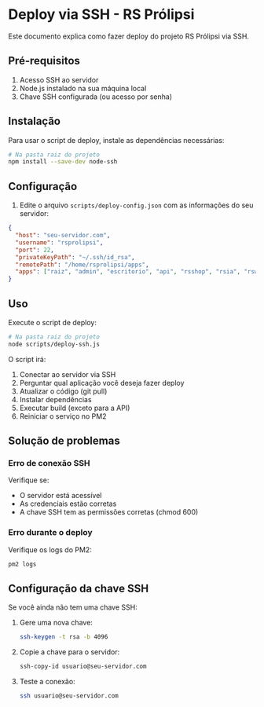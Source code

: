 # Deploy via SSH - RS Prólipsi

Este documento explica como fazer deploy do projeto RS Prólipsi via SSH.

## Pré-requisitos

1. Acesso SSH ao servidor
2. Node.js instalado na sua máquina local
3. Chave SSH configurada (ou acesso por senha)

## Instalação

Para usar o script de deploy, instale as dependências necessárias:

```bash
# Na pasta raiz do projeto
npm install --save-dev node-ssh
```

## Configuração

1. Edite o arquivo `scripts/deploy-config.json` com as informações do seu servidor:

```json
{
  "host": "seu-servidor.com",
  "username": "rsprolipsi",
  "port": 22,
  "privateKeyPath": "~/.ssh/id_rsa",
  "remotePath": "/home/rsprolipsi/apps",
  "apps": ["raiz", "admin", "escritorio", "api", "rsshop", "rsia", "rswalletpay"]
}
```

## Uso

Execute o script de deploy:

```bash
# Na pasta raiz do projeto
node scripts/deploy-ssh.js
```

O script irá:
1. Conectar ao servidor via SSH
2. Perguntar qual aplicação você deseja fazer deploy
3. Atualizar o código (git pull)
4. Instalar dependências
5. Executar build (exceto para a API)
6. Reiniciar o serviço no PM2

## Solução de problemas

### Erro de conexão SSH

Verifique se:
- O servidor está acessível
- As credenciais estão corretas
- A chave SSH tem as permissões corretas (chmod 600)

### Erro durante o deploy

Verifique os logs do PM2:
```bash
pm2 logs
```

## Configuração da chave SSH

Se você ainda não tem uma chave SSH:

1. Gere uma nova chave:
   ```bash
   ssh-keygen -t rsa -b 4096
   ```

2. Copie a chave para o servidor:
   ```bash
   ssh-copy-id usuario@seu-servidor.com
   ```

3. Teste a conexão:
   ```bash
   ssh usuario@seu-servidor.com
   ```